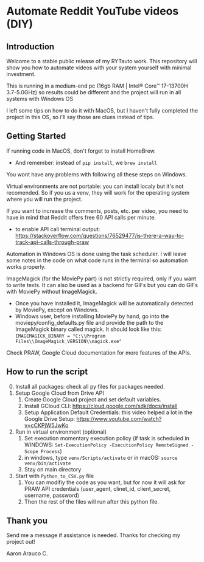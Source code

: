 # Automate Reddit YouTube videos (DIY)

## Introduction

Welcome to a stable public release of my RYTauto work. This repository will show you how to automate videos with your system yourself with minimal investment.

This is running in a medium-end pc (16gb RAM | Intel® Core™ 17-13700H 3.7-5.0GHz) so results could be different and the project will run in all systems with Windows OS 

I left some tips on how to do it with MacOS, but I haven't fully completed the project in this OS, so i'll say those are clues instead of tips.

## Getting Started

If running code in MacOS, don't forget to install HomeBrew.
- And remember: instead of ```pip install```, we ```brew install```  

You wont have any problems with following all these steps on Windows.

Virtual environments are not portable: you can install localy but it's not recomended. So if you us a venv, they will work for the operating system where you will run the project.

If you want to increase the comments, posts, etc. per video, you need to have in mind that Reddit offers free 60 API calls per minute.
- to enable API call terminal output: https://stackoverflow.com/questions/76529477/is-there-a-way-to-track-api-calls-through-praw

Automation in Windows OS is done using the task scheduler. I will leave some notes in the code on what code runs in the terminal so automation works properly.

ImageMagick (for the MoviePy part) is not strictly required, only if you want to write texts. It can also be used as a backend for GIFs but you can do GIFs with MoviePy without ImageMagick.
- Once you have installed it, ImageMagick will be automatically detected by MoviePy, except on Windows. 
- Windows user, before installing MoviePy by hand, go into the moviepy/config_defaults.py file and provide the path to the ImageMagick binary called magick. It should look like this: ```IMAGEMAGICK_BINARY = "C:\\Program Files\\ImageMagick_VERSION\\magick.exe"```

Check PRAW, Google Cloud documentation for more features of the APIs.

## How to run the script
0. Install all packages: check all py files for packages needed. 
1. Setup Google Cloud from Drive API
    1. Create Google Cloud project and set default variables.
    2. Install GCloud CLI: https://cloud.google.com/sdk/docs/install
    3. Setup Application Default Credentials: this video helped a lot in the Google Drive Setup: https://www.youtube.com/watch?v=cCKPjW5JwKo
2. Run in virtual environment (optional)
    1. Set execution momentary execution policy (if task is scheduled in WINDOWS: ```Set-ExecutionPolicy -ExecutionPolicy RemoteSigned -Scope Process```)
    2. in windows, type ```venv/Scripts/activate``` or in macOS: ```source venv/bin/activate```
    3. Stay on main directory
3. Start with ```Python_to_CSV.py``` file
    1. You can modifiy the code as you want, but for now it will ask for PRAW API credentials (user_agent, clinet_id, client_secret, username, password)
    2. Then the rest of the files will run after this python file.

## Thank you

Send me a message if assistance is needed. Thanks for checking my project out!

Aaron Arauco C.